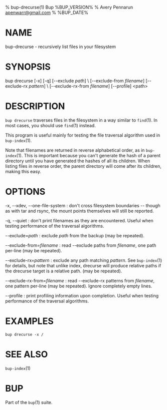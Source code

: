% bup-drecurse(1) Bup %BUP_VERSION%
% Avery Pennarun <apenwarr@gmail.com>
% %BUP_DATE%

# NAME

bup-drecurse - recursively list files in your filesystem

# SYNOPSIS

bup drecurse [-x] [-q] [\--exclude *path*]
\ [\--exclude-from *filename*] [\--exclude-rx *pattern*]
\ [\--exclude-rx-from *filename*] [\--profile] \<path\>

# DESCRIPTION

`bup drecurse` traverses files in the filesystem in a way
similar to `find`(1).  In most cases, you should use
`find`(1) instead.

This program is useful mainly for testing the file
traversal algorithm used in `bup-index`(1).

Note that filenames are returned in reverse alphabetical
order, as in `bup-index`(1).  This is important because you
can't generate the hash of a parent directory until you
have generated the hashes of all its children.  When
listing files in reverse order, the parent directory will
come after its children, making this easy.

# OPTIONS

-x, \--xdev, \--one-file-system
:   don't cross filesystem boundaries -- though as with tar and rsync,
    the mount points themselves will still be reported.

-q, \--quiet
:   don't print filenames as they are encountered.  Useful
    when testing performance of the traversal algorithms.

\--exclude=*path*
:   exclude *path* from the backup (may be repeated).

\--exclude-from=*filename*
:   read --exclude paths from *filename*, one path per-line (may be
    repeated).
    
\--exclude-rx=*pattern*
:   exclude any path matching *pattern*.  See `bup-index`(1) for
    details, but note that unlike index, drecurse will produce
    relative paths if the drecurse target is a relative path. (may be
    repeated).

\--exclude-rx-from=*filename*
:   read --exclude-rx patterns from *filename*, one pattern per-line
    (may be repeated).  Ignore completely empty lines.

\--profile
:   print profiling information upon completion.  Useful
    when testing performance of the traversal algorithms.
    
# EXAMPLES
    bup drecurse -x /

# SEE ALSO

`bup-index`(1)

# BUP

Part of the `bup`(1) suite.

